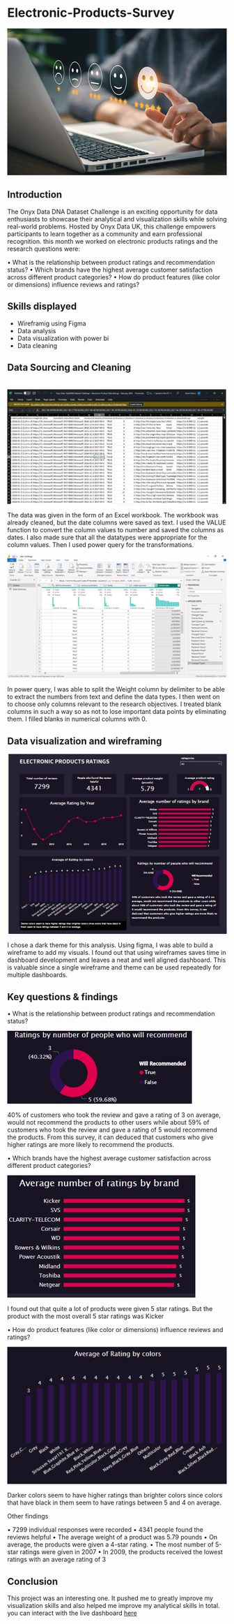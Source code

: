 # Electronic-Products-Survey

![](https://github.com/eloka11222/Electronic-Products-Survey/blob/main/online%20survey.jpg)

## Introduction

The Onyx Data DNA Dataset Challenge is an exciting opportunity for data enthusiasts to showcase their analytical and visualization skills while solving real-world problems. Hosted by Onyx Data UK, this challenge empowers participants to learn together as a community and earn professional recognition.
this month we worked on electronic products ratings and the research questions were:

•	What is the relationship between product ratings and recommendation status?
•	Which brands have the highest average customer satisfaction across different product categories?
•	How do product features (like color or dimensions) influence reviews and ratings?

## Skills displayed
- Wireframig using Figma
- Data analysis
- Data visualization with power bi
- Data cleaning

## Data Sourcing and Cleaning

![](https://github.com/eloka11222/Electronic-Products-Survey/blob/main/Dataset.png)

The data was given in the form of an Excel workbook. The workbook was already cleaned, but the date columns were saved as text. I used the VALUE function to convert the column values to number and saved the columns as dates. I also made sure that all the datatypes were appropriate for the column values. Then I used power query for the transformations.

![](https://github.com/eloka11222/Electronic-Products-Survey/blob/main/Power%20Query.png)

In power query, I was able to split the Weight column by delimiter to be able to extract the numbers from text and define the data types. I then went on to choose only columns relevant to the research objectives. 
I treated blank columns in such a way so as not to lose important data points by eliminating them. 
I filled blanks in numerical columns with 0.

## Data visualization and wireframing

![](https://github.com/eloka11222/Electronic-Products-Survey/blob/main/dshboard.png)

I chose a dark theme for this analysis. Using figma, I was able to build a wireframe to add my visuals. I found out that using wireframes saves time in dashboard development and leaves a neat and well aligned dashboard. This is valuable since a single wireframe and theme can be used repeatedly for multiple dashboards.

## Key questions & findings

•	What is the relationship between product ratings and recommendation status?

![](https://github.com/eloka11222/Electronic-Products-Survey/blob/main/Pie%20Chart.png)

40% of customers who took the review and gave a rating of 3 on average, would not recommend the products to other users while about 59% of customers who took the review and gave a rating of 5 would recommend the products. From this survey, it can deduced that customers who give higher ratings are more likely to recommend the products.

•	Which brands have the highest average customer satisfaction across different product categories?

![](https://github.com/eloka11222/Electronic-Products-Survey/blob/main/producr%20vs%20ratings.png)

I found out that quite a lot of products were given 5 star ratings. But the product with the most overall 5 star ratings was Kicker

•	How do product features (like color or dimensions) influence reviews and ratings?

![](https://github.com/eloka11222/Electronic-Products-Survey/blob/main/Rating%20colors.png)

Darker colors seem to have higher ratings than brighter colors since colors that have black in them seem to have ratings between 5 and 4 on average.

Other findings

•	7299 individual responses were recorded
•	4341 people found the reviews helpful
•	The average weight of a product was 5.79 pounds
•	On average, the products were given a 4-star rating.
•	The most number of 5-star ratings were given in 2007 
•	In 2009, the products received the lowest ratings with an average rating of 3

## Conclusion

This project was an interesting one. It pushed me to greatly improve my visualization skills and also helped me improve my analytical skills in total.
you can interact with the live dashboard [here](https://app.powerbi.com/view?r=eyJrIjoiODRkZTQ3MTQtMjUwZC00YmUwLTk2MzAtY2EwNTI1NmRmZmE5IiwidCI6Ijk0OTg2MDlmLTAxNWMtNDgwMS05MjA4LWNiMzdjYWFkMzc1YSIsImMiOjZ9)
